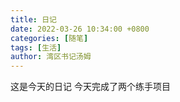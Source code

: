 ```yaml
---
title: 日记
date: 2022-03-26 10:34:00 +0800
categories: [随笔]
tags: [生活]
author: 湾区书记汤姆
---
```


这是今天的日记
今天完成了两个练手项目
